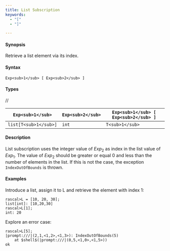 ```yaml
---
title: List Subscription
keywords:
  - "["
  - "]"

---
```


#### Synopsis

Retrieve a list element via its index.

#### Syntax

`Exp<sub>1</sub> [ Exp<sub>2</sub> ]`

#### Types

//

| `Exp<sub>1</sub>`     | `Exp<sub>2</sub>` | `Exp<sub>1</sub> [ Exp<sub>2</sub> ]` |
| --- | --- | --- |
| `list[T<sub>1</sub>]` | `int`     | `T<sub>1</sub>`              |


#### Description

List subscription uses the integer value of _Exp_<sub>2</sub> as index in the list value of _Exp_<sub>1</sub>.
The value of _Exp_<sub>2</sub> should be greater or equal 0 and less than the number of elements in the list.
If this is not the case, the exception `IndexOutOfBounds` is thrown.

#### Examples

Introduce a list, assign it to L and retrieve the element with index 1:

```rascal-shell
rascal>L = [10, 20, 30];
list[int]: [10,20,30]
rascal>L[1];
int: 20
```
Explore an error case:

```rascal-shell
rascal>L[5];
|prompt:///|(2,1,<1,2>,<1,3>): IndexOutOfBounds(5)
	at $shell$(|prompt:///|(0,5,<1,0>,<1,5>))
ok
```


